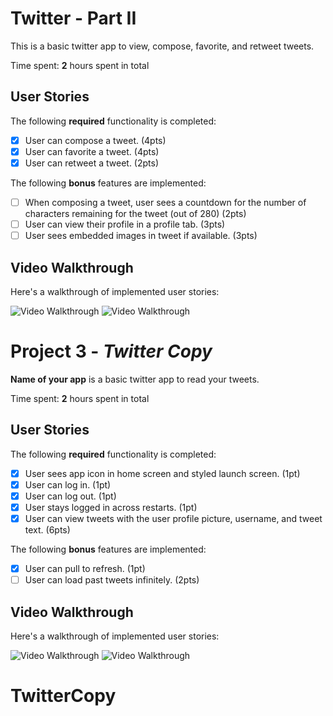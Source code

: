 # Twitter - Part II

This is a basic twitter app to view, compose, favorite, and retweet tweets.

Time spent: **2** hours spent in total

## User Stories

The following **required** functionality is completed:

- [x] User can compose a tweet. (4pts)
- [x] User can favorite a tweet. (4pts)
- [x] User can retweet a tweet. (2pts)

The following **bonus** features are implemented:

- [ ] When composing a tweet, user sees a countdown for the number of characters remaining for the tweet (out of 280) (2pts)
- [ ] User can view their profile in a profile tab. (3pts)
- [ ] User sees embedded images in tweet if available. (3pts)

## Video Walkthrough

Here's a walkthrough of implemented user stories:


<img src='https://im3.ezgif.com/tmp/ezgif-3-53ac2fe82a6a.gif' title='Compose Tweet' width='' alt='Video Walkthrough' />
<img src='https://im6.ezgif.com/tmp/ezgif-6-091310331bf8.gif' title='Like and retweets' width='' alt='Video Walkthrough' />

# Project 3 - *Twitter Copy*

**Name of your app** is a basic twitter app to read your tweets.

Time spent: **2** hours spent in total

## User Stories

The following **required** functionality is completed:

- [X] User sees app icon in home screen and styled launch screen. (1pt)
- [X] User can log in. (1pt)
- [X] User can log out. (1pt)
- [X] User stays logged in across restarts. (1pt)
- [X] User can view tweets with the user profile picture, username, and tweet text. (6pts)

The following **bonus** features are implemented:

- [X] User can pull to refresh. (1pt)
- [ ] User can load past tweets infinitely. (2pts)

## Video Walkthrough

Here's a walkthrough of implemented user stories:

<img src='https://im.ezgif.com/tmp/ezgif-1-bf95b9e64c65.gif' title='Video Walkthrough' width='' alt='Video Walkthrough' />
<img src='https://im6.ezgif.com/tmp/ezgif-6-2de674b2cacf.gif' title='Video Walkthrough' width='' alt='Video Walkthrough' />


# TwitterCopy
